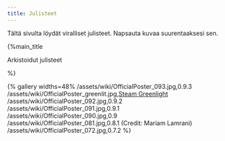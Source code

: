 ```yaml
---
title: Julisteet
---
```

Tältä sivulta löydät viralliset julisteet. Napsauta kuvaa suurentaaksesi sen.

{%main_title

Arkistoidut julisteet

%}

{% gallery widths=48%
/assets/wiki/OfficialPoster_093.jpg,0.9.3
/assets/wiki/OfficialPoster_greenlit.jpg,[Steam Greenlight](http://steamcommunity.com/sharedfiles/filedetails/?id=850895445)
/assets/wiki/OfficialPoster_092.jpg,0.9.2
/assets/wiki/OfficialPoster_091.jpg,0.9.1
/assets/wiki/OfficialPoster_090.jpg,0.9
/assets/wiki/OfficialPoster_081.jpg,0.8.1 (Credit: Mariam Lamrani)
/assets/wiki/OfficialPoster_072.jpg,0.7.2
%}
